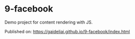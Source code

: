 # 9-facebook

Demo project for content rendering with JS.

Published on: https://gaideliai.github.io/9-facebook/index.html
